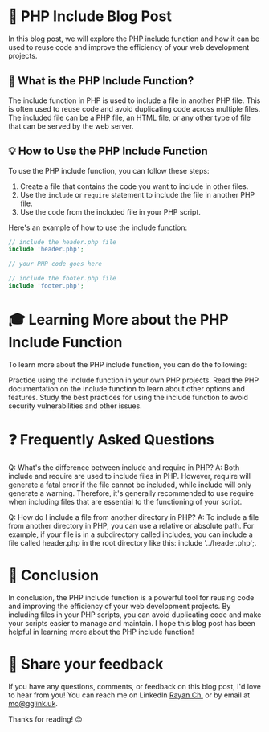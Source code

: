 # 🧩 PHP Include Blog Post

In this blog post, we will explore the PHP include function and how it can be used to reuse code and improve the efficiency of your web development projects.

## 🌟 What is the PHP Include Function?

The include function in PHP is used to include a file in another PHP file. This is often used to reuse code and avoid duplicating code across multiple files. The included file can be a PHP file, an HTML file, or any other type of file that can be served by the web server.

## 💡 How to Use the PHP Include Function

To use the PHP include function, you can follow these steps:

1. Create a file that contains the code you want to include in other files.
2. Use the `include` or `require` statement to include the file in another PHP file.
3. Use the code from the included file in your PHP script.

Here's an example of how to use the include function:

```php
// include the header.php file
include 'header.php';

// your PHP code goes here

// include the footer.php file
include 'footer.php';
```

# 🎓 Learning More about the PHP Include Function
To learn more about the PHP include function, you can do the following:

Practice using the include function in your own PHP projects.
Read the PHP documentation on the include function to learn about other options and features.
Study the best practices for using the include function to avoid security vulnerabilities and other issues.
# ❓ Frequently Asked Questions
Q: What's the difference between include and require in PHP?
A: Both include and require are used to include files in PHP. However, require will generate a fatal error if the file cannot be included, while include will only generate a warning. Therefore, it's generally recommended to use require when including files that are essential to the functioning of your script.

Q: How do I include a file from another directory in PHP?
A: To include a file from another directory in PHP, you can use a relative or absolute path. For example, if your file is in a subdirectory called includes, you can include a file called header.php in the root directory like this: include '../header.php';.

# 🎉 Conclusion
In conclusion, the PHP include function is a powerful tool for reusing code and improving the efficiency of your web development projects. By including files in your PHP scripts, you can avoid duplicating code and make your scripts easier to manage and maintain. I hope this blog post has been helpful in learning more about the PHP include function!

# 📣 Share your feedback

If you have any questions, comments, or feedback on this blog post, I'd love to hear from you! You can reach me on LinkedIn [Rayan Ch.](https://www.linkedin.com/in/rayan-ch-b787ab224/) or by email at [mo@gglink.uk](mailto:mo@gglink.uk).

Thanks for reading! 😊
